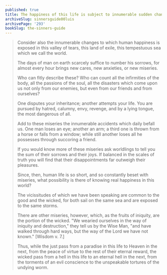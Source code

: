 ```yaml
---
published: true
title: The happiness of this life is subject to innumerable sudden changes
archiveSlug: sinnersguide00luis
archivePage: '293'
bookSlug: the-sinners-guide
---
```


> Consider also the innumerable changes to which human happiness is exposed in this valley of tears, this land of exile, this tempestuous sea which we call the world.
>
> The days of man on earth scarcely suffice to number his sorrows, for almost every hour brings new cares, new anxieties, or new miseries.
>
> Who can fitly describe these? Who can count all the infirmities of the body, all the passions of the soul, all the disasters which come upon us not only from our enemies, but even from our friends and from ourselves?
>
> One disputes your inheritance; another attempts your life. You are pursued by hatred, calumny, envy, revenge, and by a lying tongue, the most dangerous of all.
>
> Add to these miseries the innumerable accidents which daily befall us. One man loses an eye; another an arm; a third one is thrown from a horse or falls from a window; while still another loses all he possesses through succoring a friend.
>
> If you would know more of these miseries ask worldlings to tell you the sum of their sorrows and their joys. If balanced in the scales of truth you will find that their disappointments far outweigh their pleasures.
>
> Since, then, human life is so short, and so constantly beset with miseries, what possibility is there of knowing real happiness in this world?
>
> The vicissitudes of which we have been speaking are common to the good and the wicked, for both sail on the same sea and are exposed to the same storms.
>
> There are other miseries, however, which, as the fruits of iniquity, are the portion of the wicked. "We wearied ourselves in the way of iniquity and destruction," they tell us by the Wise Man, "and have walked through hard ways, but the way of the Lord we have not known." [Wisdom v. 7.]
>
> Thus, while the just pass from a paradise in this life to Heaven in the next, from the peace of virtue to the rest of their eternal reward, the wicked pass from a hell in this life to an eternal hell in the next, from the torments of an evil conscience to the unspeakable tortures of the undying worm.
